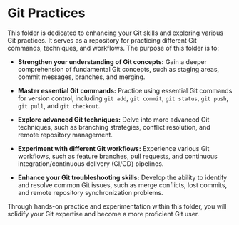 # Git Practices

This folder is dedicated to enhancing your Git skills and exploring various Git practices. It serves as a repository for practicing different Git commands, techniques, and workflows. The purpose of this folder is to:

* **Strengthen your understanding of Git concepts:** Gain a deeper comprehension of fundamental Git concepts, such as staging areas, commit messages, branches, and merging.

* **Master essential Git commands:** Practice using essential Git commands for version control, including `git add`, `git commit`, `git status`, `git push`, `git pull`, and `git checkout`.

* **Explore advanced Git techniques:** Delve into more advanced Git techniques, such as branching strategies, conflict resolution, and remote repository management.

* **Experiment with different Git workflows:** Experience various Git workflows, such as feature branches, pull requests, and continuous integration/continuous delivery (CI/CD) pipelines.

* **Enhance your Git troubleshooting skills:** Develop the ability to identify and resolve common Git issues, such as merge conflicts, lost commits, and remote repository synchronization problems.

Through hands-on practice and experimentation within this folder, you will solidify your Git expertise and become a more proficient Git user.